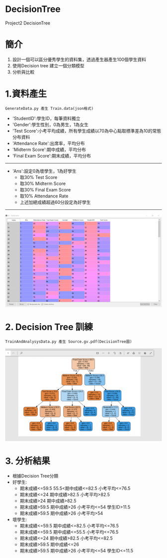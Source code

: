 # DecisionTree
Project2 DecisionTree

# 簡介
1. 設計一個可以區分優秀學生的資料集，透過產生器產生100個學生資料
2. 使用Decision tree 建立一個分類模型
3. 分析與比較

# 1.資料產生
    GenerateData.py 產生 Train.data(json格式)
- 'StudentID':學生ID，每筆資料獨立
- 'Gender':學生性別，0為男生，1為女生
- 'Test Score':小考平均成績，所有學生成績以70為中心點取標準差為10的常態分布資料
- 'Attendance Rate':出席率，平均分布
- 'Midterm Score':期中成績，平均分布
- 'Final Exam Score':期末成績，平均分布
---
- 'Ans':設定0為壞學生，1為好學生
    - 取30% Test Score
    - 取30% Midterm Score
    - 取30% Final Exam Score
    - 取10% Attendance Rate
    - 上述加總成績超過60分設定為好學生
---
![產生資料](https://github.com/a60504a60504/DecisionTree/blob/master/Pictures/df.PNG)

# 2. Decision Tree 訓練
    TrainAndAnalysysData.py 產生 Source.gv.pdf(DecisionTree圖)
![DecisionTree](https://github.com/a60504a60504/DecisionTree/blob/master/Pictures/DecisionTree.PNG)

# 3. 分析結果

* 根據Decision Tree分類
* 好學生:
    * 期末成績<=59.5    55.5<期中成績<=82.5     小考平均<=76.5
    * 期末成績<=24      期中成績>82.5           小考平均>82.5
    * 期末成績>24       期中成績>82.5
    * 期末成績>59.5     期中成績>26             小考平均<=54        學生ID>11.5
    * 期末成績>59.5     期中成績>26             小考平均>54
* 壞學生:
    * 期末成績<=59.5    期中成績<=82.5          小考平均<=76.5
    * 期末成績<=59.5    期中成績<=55.5          小考平均<=76.5
    * 期末成績<=24      期中成績>82.5           小考平均<=82.5
    * 期末成績>59.5     期中成績<=26
    * 期末成績>59.5     期中成績>26             小考平均<=54        學生ID<=11.5

